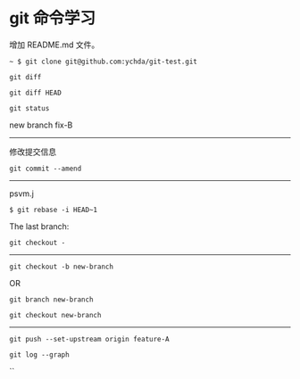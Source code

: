 # git 命令学习
增加 README.md 文件。

`~ $ git clone git@github.com:ychda/git-test.git`

`git diff`

`git diff HEAD`

`git status`

new branch fix-B

----

修改提交信息

`git commit --amend`

----

psvm.j

`$ git rebase -i HEAD~1`

The last branch: 

`git checkout -`

----

`git checkout -b new-branch`

OR

`git branch new-branch`

`git checkout new-branch`

----

`git push --set-upstream origin feature-A`

`git log --graph`

``

